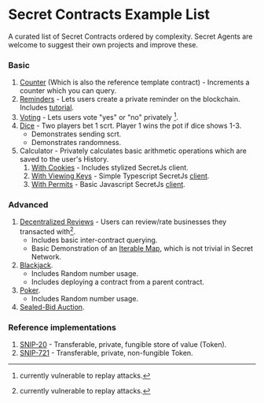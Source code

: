 # Secret Contracts Example List
A curated list of Secret Contracts ordered by complexity. Secret Agents are welcome to suggest their own projects and improve these.

### Basic
1. [Counter](https://github.com/scrtlabs/secret-template/blob/master/src/msg.rs) (Which is also the reference template contract) - Increments a counter which you can query.
2. [Reminders](https://github.com/darwinzer0/secret-contract-tutorials/tree/main/tutorial1/code) - Lets users create a private reminder on the blockchain. Includes [tutorial](https://learn.figment.io/tutorials/creating-a-secret-contract-from-scratch).
3. [Voting](https://github.com/scrtlabs/SecretSimpleVote) - Lets users vote "yes" or "no" privately [^1]. 
4. [Dice](https://github.com/scrtlabs/SecretDice) - Two players bet 1 scrt. Player 1 wins the pot if dice shows 1-3.
   * Demonstrates sending scrt.
   * Demonstrates randomness.
5. Calculator - Privately calculates basic arithmetic operations which are saved to the user's History.
   1. [With Cookies](https://github.com/liorbond/secretnetwork_sec4/tree/master/calc/src) - Includes stylized SecretJs client.
   2. [With Viewing Keys](https://github.com/eladr7/simplecalculator) - Simple Typescript SecretJs [client](https://github.com/eladr7/calculator-client).
   3. [With Permits](https://github.com/eshelB/secret-contract-calculator-with-permits) - Basic Javascript SecretJs [client](https://github.com/eshelB/secret-calculator-frontend).


### Advanced
1. [Decentralized Reviews](https://github.com/scrtlabs/secret-template/blob/master/src/msg.rs) - Users can review/rate businesses they transacted with[^1]. 
   * Includes basic inter-contract querying.
   * Basic Demonstration of an [Iterable Map](https://github.com/scrtlabs/secret-toolkit/tree/master/packages/incubator#cashmap), which is not trivial in Secret Network.
2. [Blackjack](https://github.com/scrtlabs/SecretJack).
   * Includes Random number usage.
   * Includes deploying a contract from a parent contract.
3. [Poker](https://github.com/scrtlabs/SecretHoldEm).
   * Includes Random number usage.
4. [Sealed-Bid Auction](https://github.com/baedrik/SCRT-sealed-bid-auction).

### Reference implementations
1. [SNIP-20](https://github.com/scrtlabs/snip20-reference-impl) - Transferable, private, fungible store of value (Token).
2. [SNIP-721](https://github.com/baedrik/snip721-reference-impl) - Transferable, private, non-fungible Token.

[^1]: currently vulnerable to replay attacks.
